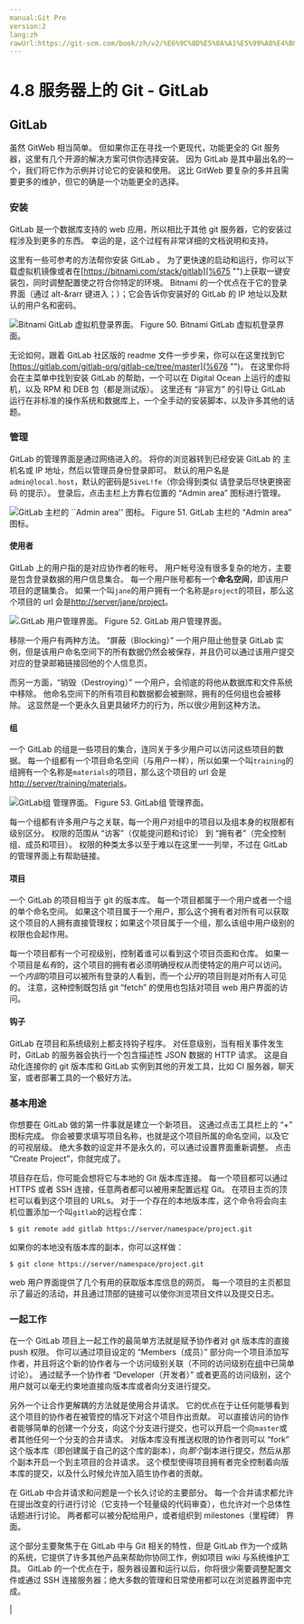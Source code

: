 ```yaml
---
manual:Git Pro
version:2
lang:zh
rawUrl:https://git-scm.com/book/zh/v2/%E6%9C%8D%E5%8A%A1%E5%99%A8%E4%B8%8A%E7%9A%84-Git-GitLab
---
```



# 4.8 服务器上的 Git - GitLab

## GitLab<a name="_gitlab"></a>


虽然 GitWeb 相当简单。 但如果你正在寻找一个更现代，功能更全的 Git 服务器，这里有几个开源的解决方案可供你选择安装。 因为 GitLab 是其中最出名的一个，我们将它作为示例并讨论它的安装和使用。 这比 GitWeb 要复杂的多并且需要更多的维护，但它的确是一个功能更全的选择。



### 安装<a name="_安装"></a>


GitLab 是一个数据库支持的 web 应用，所以相比于其他 git 服务器，它的安装过程涉及到更多的东西。 幸运的是，这个过程有非常详细的文档说明和支持。




这里有一些可参考的方法帮你安装 GitLab 。 为了更快速的启动和运行，你可以下载虚拟机镜像或者在[https://bitnami.com/stack/gitlab](%675  "")上获取一键安装包，同时调整配置使之符合你特定的环境。 Bitnami 的一个优点在于它的登录界面（通过 alt-&amp;rarr 键进入；）；它会告诉你安装好的 GitLab 的 IP 地址以及默认的用户名和密码。


![Bitnami GitLab 虚拟机登录界面。](%673.png "")
Figure 50. Bitnami GitLab 虚拟机登录界面。



无论如何，跟着 GitLab 社区版的 readme 文件一步步来，你可以在这里找到它[https://gitlab.com/gitlab-org/gitlab-ce/tree/master](%676  "")。 在这里你将会在主菜单中找到安装 GitLab 的帮助，一个可以在 Digital Ocean 上运行的虚拟机，以及 RPM 和 DEB 包（都是测试版）。 这里还有 “非官方” 的引导让 GitLab 运行在非标准的操作系统和数据库上，一个全手动的安装脚本，以及许多其他的话题。




### 管理<a name="_管理"></a>


GitLab 的管理界面是通过网络进入的。 将你的浏览器转到已经安装 GitLab 的 主机名或 IP 地址，然后以管理员身份登录即可。 默认的用户名是`admin@local.host`，默认的密码是`5iveL!fe`（你会得到类似 请登录后尽快更换密码 的提示）。 登录后，点击主栏上方靠右位置的 “Admin area” 图标进行管理。


![GitLab 主栏的 ``Admin area'' 图标。](%674.png "")
Figure 51. GitLab 主栏的 “Admin area” 图标。


#### 使用者<a name="_使用者"></a>


GitLab 上的用户指的是对应协作者的帐号。 用户帐号没有很多复杂的地方，主要是包含登录数据的用户信息集合。 每一个用户账号都有一个**命名空间**，即该用户项目的逻辑集合。 如果一个叫`jane`的用户拥有一个名称是`project`的项目，那么这个项目的 url 会是[http://server/jane/project](%677  "")。


![.GitLab 用户管理界面。](%679.png "")
Figure 52. GitLab 用户管理界面。



移除一个用户有两种方法。 “屏蔽（Blocking）” 一个用户阻止他登录 GitLab 实例，但是该用户命名空间下的所有数据仍然会被保存，并且仍可以通过该用户提交对应的登录邮箱链接回他的个人信息页。




而另一方面，“销毁（Destroying）” 一个用户，会彻底的将他从数据库和文件系统中移除。 他命名空间下的所有项目和数据都会被删除，拥有的任何组也会被移除。 这显然是一个更永久且更具破坏力的行为，所以很少用到这种方法。




#### 组<a name="r_gitlab_groups_section"></a>


一个 GitLab 的组是一些项目的集合，连同关于多少用户可以访问这些项目的数据。 每一个组都有一个项目命名空间（与用户一样），所以如果一个叫`training`的组拥有一个名称是`materials`的项目，那么这个项目的 url 会是[http://server/training/materials](%678  "")。


![GitLab组 管理界面。](%681.png "")
Figure 53. GitLab组 管理界面。



每一个组都有许多用户与之关联，每一个用户对组中的项目以及组本身的权限都有级别区分。 权限的范围从 “访客”（仅能提问题和讨论） 到 “拥有者”（完全控制组、成员和项目）。 权限的种类太多以至于难以在这里一一列举，不过在 GitLab 的管理界面上有帮助链接。




#### 项目<a name="_项目"></a>


一个 GitLab 的项目相当于 git 的版本库。 每一个项目都属于一个用户或者一个组的单个命名空间。 如果这个项目属于一个用户，那么这个拥有者对所有可以获取这个项目的人拥有直接管理权；如果这个项目属于一个组，那么该组中用户级别的权限也会起作用。




每一个项目都有一个可视级别，控制着谁可以看到这个项目页面和仓库。 如果一个项目是<em>私有</em>的，这个项目的拥有者必须明确授权从而使特定的用户可以访问。 一个<em>内部</em>的项目可以被所有登录的人看到，而一个<em>公开</em>的项目则是对所有人可见的。 注意，这种控制既包括 git “fetch” 的使用也包括对项目 web 用户界面的访问。




#### 钩子<a name="_钩子"></a>


GitLab 在项目和系统级别上都支持钩子程序。 对任意级别，当有相关事件发生时，GitLab 的服务器会执行一个包含描述性 JSON 数据的 HTTP 请求。 这是自动化连接你的 git 版本库和 GitLab 实例到其他的开发工具，比如 CI 服务器，聊天室，或者部署工具的一个极好方法。





### 基本用途<a name="_基本用途"></a>


你想要在 GitLab 做的第一件事就是建立一个新项目。 这通过点击工具栏上的 “+” 图标完成。 你会被要求填写项目名称，也就是这个项目所属的命名空间，以及它的可视层级。 绝大多数的设定并不是永久的，可以通过设置界面重新调整。 点击 “Create Project”，你就完成了。




项目存在后，你可能会想将它与本地的 Git 版本库连接。 每一个项目都可以通过 HTTPS 或者 SSH 连接，任意两者都可以被用来配置远程 Git。 在项目主页的顶栏可以看到这个项目的 URLs。 对于一个存在的本地版本库，这个命令将会向主机位置添加一个叫`gitlab`的远程仓库：



```
$ git remote add gitlab https://server/namespace/project.git
```




如果你的本地没有版本库的副本，你可以这样做：



```
$ git clone https://server/namespace/project.git
```




web 用户界面提供了几个有用的获取版本库信息的网页。 每一个项目的主页都显示了最近的活动，并且通过顶部的链接可以使你浏览项目文件以及提交日志。




### 一起工作<a name="_一起工作"></a>


在一个 GitLab 项目上一起工作的最简单方法就是赋予协作者对 git 版本库的直接 push 权限。 你可以通过项目设定的 “Members（成员）” 部分向一个项目添加写作者，并且将这个新的协作者与一个访问级别关联（不同的访问级别在[组](%680  "")中已简单讨论）。 通过赋予一个协作者 “Developer（开发者）” 或者更高的访问级别，这个用户就可以毫无约束地直接向版本库或者向分支进行提交。




另外一个让合作更解耦的方法就是使用合并请求。 它的优点在于让任何能够看到这个项目的协作者在被管控的情况下对这个项目作出贡献。 可以直接访问的协作者能够简单的创建一个分支，向这个分支进行提交，也可以开启一个向`master`或者其他任何一个分支的合并请求。 对版本库没有推送权限的协作者则可以 “fork” 这个版本库（即创建属于自己的这个库的副本），向<em>那个</em>副本进行提交，然后从那个副本开启一个到主项目的合并请求。 这个模型使得项目拥有者完全控制着向版本库的提交，以及什么时候允许加入陌生协作者的贡献。




在 GitLab 中合并请求和问题是一个长久讨论的主要部分。 每一个合并请求都允许在提出改变的行进行讨论（它支持一个轻量级的代码审查），也允许对一个总体性话题进行讨论。 两者都可以被分配给用户，或者组织到 milestones（里程碑） 界面。




这个部分主要聚焦于在 GitLab 中与 Git 相关的特性，但是 GitLab 作为一个成熟的系统，它提供了许多其他产品来帮助你协同工作，例如项目 wiki 与系统维护工具。 GitLab 的一个优点在于，服务器设置和运行以后，你将很少需要调整配置文件或通过 SSH 连接服务器；绝大多数的管理和日常使用都可以在浏览器界面中完成。



|


